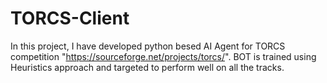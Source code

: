 # TORCS-Client
In this project, I have developed python besed AI Agent for TORCS competition "https://sourceforge.net/projects/torcs/". BOT is trained using Heuristics approach and targeted to perform well on all the tracks. 
